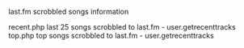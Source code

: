 last.fm scrobbled songs information

recent.php	last 25 songs scrobbled to last.fm  -  user.getrecenttracks
top.php			top songs scrobbled to last.fm  -  user.getrecenttracks
